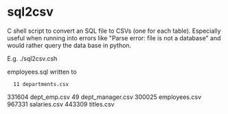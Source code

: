 # sql2csv

C shell script to convert an SQL file to CSVs (one for each table). Especially useful when running into errors like "Parse error: file is not a database" and would rather query the data base in python.

E.g.  ./sql2csv.csh

employees.sql written to 

      11 departments.csv
  331604 dept_emp.csv
      49 dept_manager.csv
  300025 employees.csv
  967331 salaries.csv
  443309 titles.csv

